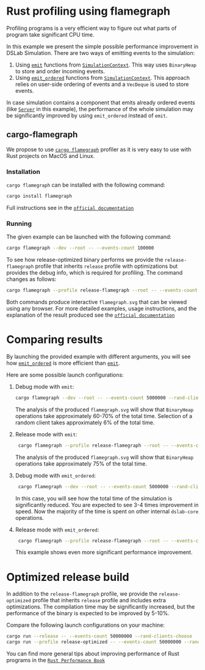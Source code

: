# Rust profiling using flamegraph 

Profiling programs is a very efficient way to figure out what parts of program take significant CPU time. 

In this example we present the simple possible performance improvement in DSLab Simulation. There are two ways of emitting events to the simulation: 

1. Using [`emit`](dslab_core::SimulationContext::emit) functions from [`SimulationContext`](dslab_core::SimulationContext). This way uses `BinaryHeap` to store and order incoming events.
2. Using [`emit_ordered`](dslab_core::SimulationContext::emit_ordered) functions from [`SimulationContext`](dslab_core::SimulationContext). This approach relies on user-side ordering of events and a `VecDeque` is used to store events.

In case simulation contains a component that emits already ordered events (like [`Server`](components::Server) in this example), the performance of the whole simulation may be significantly improved by using `emit_ordered` instead of `emit`.


## cargo-flamegraph 

We propose to use [`cargo flamegraph`](https://github.com/flamegraph-rs/flamegraph) profiler as it is very easy to use with Rust projects on MacOS and Linux. 

### Installation
`cargo flamegraph` can be installed with the following command: 
```bash
cargo install flamegraph
```

Full instructions see in the [`official documentation`](https://github.com/flamegraph-rs/flamegraph?tab=readme-ov-file#installation)


### Running  

The given example can be launched with the following command:
```bash
cargo flamegraph --dev --root -- --events-count 100000
```

To see how release-optimized binary performs we provide the `release-flamegraph` profile that inherits `release` profile with optimizations but provides the debug info, which is required for profiling. The command changes as follows: 
```bash
cargo flamegraph --profile release-flamegraph --root -- --events-count 100000
```

Both commands produce interactive `flamegraph.svg` that can be viewed using any browser. For more detailed examples, usage instructions, and the explanation of the result produced see the [`official documentation`](https://github.com/flamegraph-rs/flamegraph?tab=readme-ov-file#usage)

# Comparing results 

By launching the provided example with different arguments, you will see how [`emit_ordered`](dslab_core::SimulationContext::emit_ordered) is more efficient than [`emit`](dslab_core::SimulationContext::emit).

Here are some possible launch configurations: 
1. Debug mode with `emit`: 
    ```bash 
    cargo flamegraph --dev --root -- --events-count 5000000 --rand-clients-choose 
    ```

    The analysis of the produced `flamegraph.svg` will show that `BinaryHeap` operations take approximately 60-70% of the total time. Selection of a random client takes approximately 6% of the total time.

2. Release mode with `emit`: 
    ```bash 
     cargo flamegraph --profile release-flamegraph --root -- --events-count 5000000 --rand-clients-choose 
    ```

    The analysis of the produced `flamegraph.svg` will show that `BinaryHeap` operations take approximately 75% of the total time. 

3. Debug mode with `emit_ordered`: 
    ```bash 
     cargo flamegraph --dev --root -- --events-count 5000000 --rand-clients-choose --use-emit-ordered
    ```

    In this case, you will see how the total time of the simulation is significantly reduced. You are expected to see 3-4 times improvement in speed. Now the majority of the time is spent on other internal `dslab-core` operations. 

4. Release mode with `emit_ordered`: 
    ```bash 
     cargo flamegraph --profile release-flamegraph --root -- --events-count 5000000 --rand-clients-choose --use-emit-ordered
    ```

    This example shows even more significant performance improvement.

# Optimized release build 

In addition to the `release-flamegraph` profile, we provide the `release-optimized` profile that inherits `release` profile and includes extra optimizations. The compilation time may be significantly increased, but the performance of the binary is expected to be improved by 5-10%.

Compare the following launch configurations on your machine: 
```bash
cargo run --release -- --events-count 50000000 --rand-clients-choose
cargo run --profile release-optimized -- --events-count 50000000 --rand-clients-choose
```

You can find more general tips about improving performance of Rust programs in the [`Rust Performance Book`](https://nnethercote.github.io/perf-book/) 
